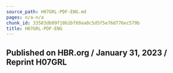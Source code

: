 ```yaml
---
source_path: H07GRL-PDF-ENG.md
pages: n/a-n/a
chunk_id: 33583db09f10b1bf69aa0c5d5f5e76d776ec579b
title: H07GRL-PDF-ENG
---
```

## Published on HBR.org / January 31, 2023 / Reprint H07GRL
